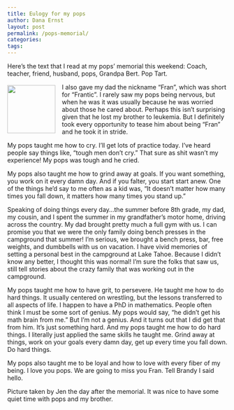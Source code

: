 ```yaml
---
title: Eulogy for my pops
author: Dana Ernst
layout: post
permalink: /pops-memorial/
categories:
tags:
---
```


Here’s the text that I read at my pops’ memorial this weekend: Coach, teacher, friend, husband, pops, Grandpa Bert.  Pop Tart.

<p><img src="{{ site.baseurl }}/IBL-IntroToProof/PopsMemorial.jpeg" align="left" width="110" img style="margin: 4px 15px 0 0"/>I also gave my dad the nickname “Fran”, which was short for “Frantic”.  I rarely saw my pops being nervous, but when he was it was usually because he was worried about those he cared about. Perhaps this isn’t surprising given that he lost my brother to leukemia.  But I definitely took every opportunity to tease him about being “Fran” and he took it in stride.</p>

My pops taught me how to cry. I’ll get lots of practice today.  I’ve heard people say things like, “tough men don’t cry.”  That sure as shit wasn’t my experience!  My pops was tough and he cried.

My pops also taught me how to grind away at goals.  If you want something, you work on it every damn day.  And if you falter, you start start anew.  One of the things he’d say to me often as a kid was, “It doesn’t matter how many times you fall down, it matters how many times you stand up.”

Speaking of doing things every day…the summer before 8th grade, my dad, my cousin, and I spent the summer in my grandfather’s motor home, driving across the country.  My dad brought pretty much a full gym with us.  I can promise you that we were the only family doing bench presses in the campground that summer!  I’m serious, we brought a bench press, bar, free weights, and dumbbells with us on vacation.  I have vivid memories of setting a personal best in the campground at Lake Tahoe.  Because I didn’t know any better, I thought this was normal! I’m sure the folks that saw us, still tell stories about the crazy family that was working out in the campground.

My pops taught me how to have grit, to persevere.  He taught me how to do hard things.  It usually centered on wrestling, but the lessons transferred to all aspects of life.  I happen to have a PhD in mathematics. People often think I must be some sort of genius. My pops would say, “he didn’t get his math brain from me.”  But I’m not a genius.  And it turns out that I did get that from him. It’s just something hard. And my pops taught me how to do hard things. I literally just applied the same skills he taught me.  Grind away at things, work on your goals every damn day, get up every time you fall down.  Do hard things.

My pops also taught me to be loyal and how to love with every fiber of my being. I love you pops.  We are going to miss you Fran.  Tell Brandy I said hello.

Picture taken by Jen the day after the memorial. It was nice to have some quiet time with pops and my brother.